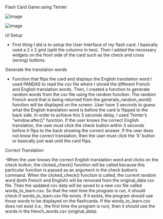 Flash Card Game using Tkinter

![image](https://user-images.githubusercontent.com/80412098/124786866-f0529180-defc-11eb-9e4c-91bf8037a185.png)


![image](https://user-images.githubusercontent.com/80412098/124786894-f47eaf00-defc-11eb-9c68-53f4a0d908c5.png)

UI Setup 

- First thing I did is to setup the User Interface of my flash card. I basically used a 2 x 2 grid (split the columns in two). Then I added the necessary widgets on the front side of the card such as the check and cross (wrong) buttons.

Generate the translation words

- Function that flips the card and displays the English translation word
I used PANDAS to read the csv file where I stored the different French and English translation words. Then, I created a function to generate random words from the csv file using the random function. The random French word that is being returned from the generate_random_word() function will be displayed on the screen. User have 3 seconds to guess what the English translation word is before the card is flipped to the back side. In order to achieve this 3 seconds delay, I used Tkinter’s “window.after()” function. If the user knows the correct English translation, the user must click the check button within 3 seconds before it flips to the back showing the correct answer. If the user does not know the correct translation, then the user must click the ‘X’ button or basically just wait until the card flips.

Correct Translation

-When the user knows the correct English translation word and clicks on the check button, the clicked_check() function will be called because this particular function is passed as an argument in the check button’s command. When the clicked_check() function is called, the current random word (both French and English) will be removed from the original_data csv file. Then the updated csv data will be saved to a new csv file called words_to_learn.csv. So that the next time the program is run, it should check if words_to_learn.csv file exists. If it exists, the program should use those words to be displayed on the flashcards. If the words_to_learn.csv does not exist (i.e., the first time the program is run), then it should use the words in the french_words.csv (original_data).
